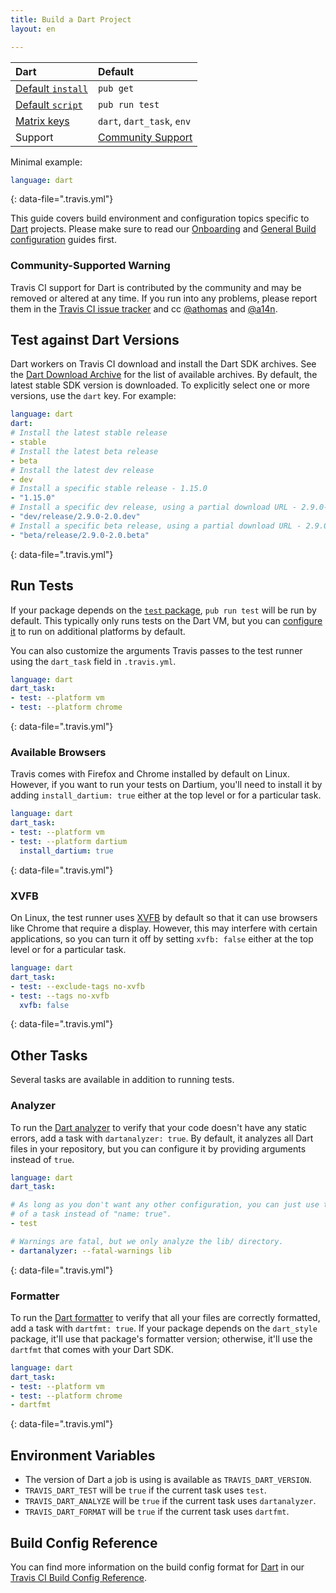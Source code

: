 ```yaml
---
title: Build a Dart Project
layout: en

---
```



<aside markdown="block" class="ataglance">

| Dart                                        | Default                                   |
|:--------------------------------------------|:------------------------------------------|
| [Default `install`](#dependency-management) | `pub get`                                 |
| [Default `script`](#default-build-script)   | `pub run test`                            |
| [Matrix keys](#build-matrix)                | `dart`, `dart_task`, `env`                |
| Support                                     | [Community Support](https://travis-ci.community/c/languages/dart) |

Minimal example:

```yaml
language: dart
```
{: data-file=".travis.yml"}

</aside>

This guide covers build environment and configuration topics specific to
[Dart](https://dart.dev/) projects. Please make sure to read our
[Onboarding](/user/onboarding/) and
[General Build configuration](/user/customizing-the-build/) guides first.

### Community-Supported Warning

Travis CI support for Dart is contributed by the community and may be removed
or altered at any time. If you run into any problems, please report them in the
[Travis CI issue tracker](https://github.com/travis-ci/travis-ci/issues/new?labels=community:dart)
and cc [@athomas](https://github.com/athomas) and [@a14n](https://github.com/a14n).

## Test against Dart Versions

Dart workers on Travis CI download and install the Dart SDK archives. See
the [Dart Download Archive](https://www.dartlang.org/install) for the list of
available archives. By default, the latest stable SDK version is downloaded. To
explicitly select one or more versions, use the `dart` key. For example:

```yaml
language: dart
dart:
# Install the latest stable release
- stable
# Install the latest beta release
- beta
# Install the latest dev release
- dev
# Install a specific stable release - 1.15.0
- "1.15.0"
# Install a specific dev release, using a partial download URL - 2.9.0-2.0.dev
- "dev/release/2.9.0-2.0.dev"
# Install a specific beta release, using a partial download URL - 2.9.0-2.0.beta
- "beta/release/2.9.0-2.0.beta"
```
{: data-file=".travis.yml"}

[build matrix]: /user/customizing-the-build/#build-matrix

## Run Tests

If your package depends on the [`test` package][test], `pub run test` will be
run by default. This typically only runs tests on the Dart VM, but you can
[configure it][] to run on additional platforms by default.

[test]: https://pub.dartlang.org/packages/test
[configure it]: https://github.com/dart-lang/test/blob/master/pkgs/test/doc/configuration.md#platforms

You can also customize the arguments Travis passes to the test runner using the
`dart_task` field in `.travis.yml`.

```yaml
language: dart
dart_task:
- test: --platform vm
- test: --platform chrome
```
{: data-file=".travis.yml"}

### Available Browsers

Travis comes with Firefox and Chrome installed by default on Linux. However, if you want to run your tests on Dartium, you'll need to
install it by adding `install_dartium: true` either at the top level or for a
particular task.

```yaml
language: dart
dart_task:
- test: --platform vm
- test: --platform dartium
  install_dartium: true
```
{: data-file=".travis.yml"}

### XVFB

On Linux, the test runner uses [XVFB][] by default so that it can use browsers
like Chrome that require a display. However, this may interfere with certain
applications, so you can turn it off by setting `xvfb: false` either at the top
level or for a particular task.

[XVFB]: https://www.x.org/archive/X11R7.6/doc/man/man1/Xvfb.1.xhtml

```yaml
language: dart
dart_task:
- test: --exclude-tags no-xvfb
- test: --tags no-xvfb
  xvfb: false
```
{: data-file=".travis.yml"}


## Other Tasks

Several tasks are available in addition to running tests.

### Analyzer

To run the [Dart analyzer][] to verify that your code doesn't have any static
errors, add a task with `dartanalyzer: true`. By default, it analyzes all Dart
files in your repository, but you can configure it by providing arguments
instead of `true`.

[Dart analyzer]: https://github.com/dart-lang/sdk/tree/master/pkg/analyzer_cli#dartanalyzer

```yaml
language: dart
dart_task:

# As long as you don't want any other configuration, you can just use the name
# of a task instead of "name: true".
- test

# Warnings are fatal, but we only analyze the lib/ directory.
- dartanalyzer: --fatal-warnings lib
```
{: data-file=".travis.yml"}

### Formatter

To run the [Dart formatter][] to verify that all your files are correctly
formatted, add a task with `dartfmt: true`. If your package depends on the
`dart_style` package, it'll use that package's formatter version; otherwise,
it'll use the `dartfmt` that comes with your Dart SDK.

[Dart formatter]: https://github.com/dart-lang/dart_style#readme

```yaml
language: dart
dart_task:
- test: --platform vm
- test: --platform chrome
- dartfmt
```
{: data-file=".travis.yml"}

## Environment Variables

* The version of Dart a job is using is available as `TRAVIS_DART_VERSION`.
* `TRAVIS_DART_TEST` will be `true` if the current task uses `test`.
* `TRAVIS_DART_ANALYZE` will be `true` if the current task uses `dartanalyzer`.
* `TRAVIS_DART_FORMAT` will be `true` if the current task uses `dartfmt`.

## Build Config Reference

You can find more information on the build config format for [Dart](https://config.travis-ci.com/ref/language/dart) in our [Travis CI Build Config Reference](https://config.travis-ci.com/).
